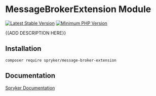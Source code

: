 # MessageBrokerExtension Module
[![Latest Stable Version](https://poser.pugx.org/spryker/message-broker-extension/v/stable.svg)](https://packagist.org/packages/spryker/message-broker-extension)
[![Minimum PHP Version](https://img.shields.io/badge/php-%3E%3D%207.4-8892BF.svg)](https://php.net/)

{{ADD DESCRIPTION HERE}}

## Installation

```
composer require spryker/message-broker-extension
```

## Documentation

[Spryker Documentation](https://academy.spryker.com/developing_with_spryker/module_guide/modules.html)
